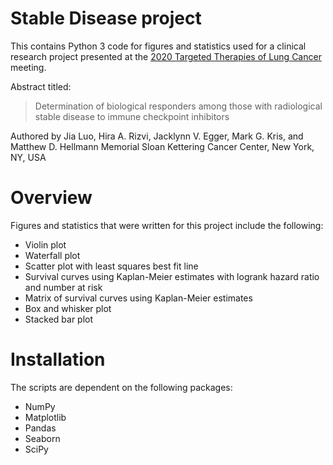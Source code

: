 # Stable Disease project
This contains Python 3 code for figures and statistics used for a clinical research project presented at the [2020 Targeted Therapies of Lung Cancer](https://www.iaslc.org/Conferences-Events/Event-Details/iaslc-2020-lung-cancer-targeted-therapies-meeting) meeting. 

Abstract titled:
>Determination of biological responders among those with radiological stable disease to immune checkpoint inhibitors

Authored by Jia Luo, Hira A. Rizvi, Jacklynn V. Egger, Mark G. Kris, and Matthew D. Hellmann
Memorial Sloan Kettering Cancer Center, New York, NY, USA 

# Overview
Figures and statistics that were written for this project include the following:
* Violin plot
* Waterfall plot
* Scatter plot with least squares best fit line
* Survival curves using Kaplan-Meier estimates with logrank hazard ratio and number at risk
* Matrix of survival curves using Kaplan-Meier estimates
* Box and whisker plot
* Stacked bar plot

# Installation
The scripts are dependent on the following packages:
* NumPy
* Matplotlib
* Pandas
* Seaborn
* SciPy
